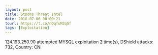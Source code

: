 ```yaml
---
layout: post
title: StDoms Threat Intel
date: 2018-07-06 00:00:21
tourl: https://t.co/nQqfuM3qSf
tags: [Exploitation]
---
```

124.193.250.90 attempted MYSQL exploitation 2 time(s), DShield attacks: 732, Country: CN